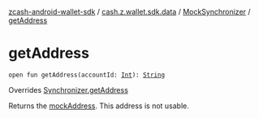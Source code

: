 [zcash-android-wallet-sdk](../../index.md) / [cash.z.wallet.sdk.data](../index.md) / [MockSynchronizer](index.md) / [getAddress](./get-address.md)

# getAddress

`open fun getAddress(accountId: `[`Int`](https://kotlinlang.org/api/latest/jvm/stdlib/kotlin/-int/index.html)`): `[`String`](https://kotlinlang.org/api/latest/jvm/stdlib/kotlin/-string/index.html)

Overrides [Synchronizer.getAddress](../-synchronizer/get-address.md)

Returns the [mockAddress](#). This address is not usable.

